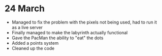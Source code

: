 # 24 March

* Managed to fix the problem with the pixels not being used, had to run it as a live server
* Finally managed to make the labyrinth actually functional
* Gave the PacMan the ability to "eat" the dots
* Added a points system
* Cleaned up the code
